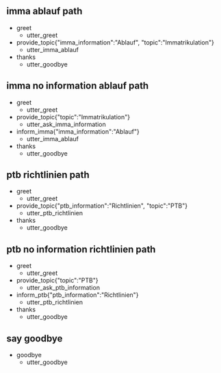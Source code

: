 ## imma ablauf path
* greet
  - utter_greet
* provide_topic{"imma_information":"Ablauf", "topic":"Immatrikulation"}
  - utter_imma_ablauf
* thanks
  - utter_goodbye

## imma no information ablauf path
* greet
  - utter_greet
* provide_topic{"topic":"Immatrikulation"}
  - utter_ask_imma_information
* inform_imma{"imma_information":"Ablauf"}
  - utter_imma_ablauf
* thanks
  - utter_goodbye

## ptb richtlinien path
* greet
  - utter_greet
* provide_topic{"ptb_information":"Richtlinien", "topic":"PTB"}
  - utter_ptb_richtlinien
* thanks
  - utter_goodbye

## ptb no information richtlinien path
* greet
  - utter_greet
* provide_topic{"topic":"PTB"}
  - utter_ask_ptb_information
* inform_ptb{"ptb_information":"Richtlinien"}
  - utter_ptb_richtlinien
* thanks
  - utter_goodbye

## say goodbye
* goodbye
  - utter_goodbye

